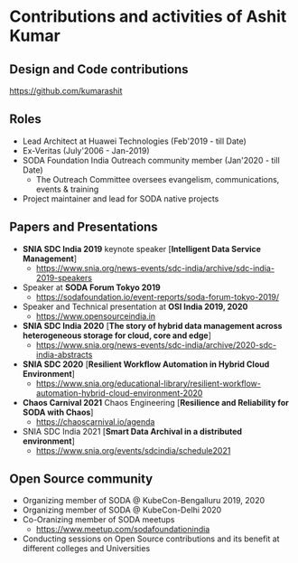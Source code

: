 # Contributions and activities of Ashit Kumar

## Design and Code contributions
https://github.com/kumarashit

## Roles
- Lead Architect at Huawei Technologies (Feb'2019 -  till Date)
- Ex-Veritas (July'2006 - Jan-2019)
- SODA Foundation India Outreach community member (Jan'2020 - till Date)
  - The Outreach Committee oversees evangelism, communications, events & training
- Project maintainer and lead for SODA native projects
 
## Papers and Presentations
- **SNIA SDC India 2019** keynote speaker [**Intelligent Data Service Management**]
  - https://www.snia.org/news-events/sdc-india/archive/sdc-india-2019-speakers
- Speaker at **SODA Forum Tokyo 2019**
  - https://sodafoundation.io/event-reports/soda-forum-tokyo-2019/
- Speaker and Technical presentation at **OSI India 2019, 2020**
  - https://www.opensourceindia.in
- **SNIA SDC India 2020** [**The story of hybrid data management across heterogeneous storage for cloud, core and edge**]
  - https://www.snia.org/news-events/sdc-india/archive/2020-sdc-india-abstracts
- **SNIA SDC 2020** [**Resilient Workflow Automation in Hybrid Cloud Environment**]
  - https://www.snia.org/educational-library/resilient-workflow-automation-hybrid-cloud-environment-2020
- **Chaos Carnival 2021** Chaos Engineering [**Resilience and Reliability for SODA with Chaos**]
  - https://chaoscarnival.io/agenda
- SNIA SDC India 2021 [**Smart Data Archival in a distributed environment**]
  - https://www.snia.org/events/sdcindia/schedule2021
 
## Open Source community 
- Organizing member of SODA @ KubeCon-Bengalluru 2019, 2020
- Organizing member of SODA @ KubeCon-Delhi 2020
- Co-Oranizing member of SODA meetups
  - https://www.meetup.com/sodafoundationindia
- Conducting sessions on Open Source contributions and its benefit at different colleges and Universities
